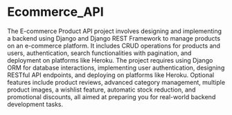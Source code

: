 # Ecommerce_API
The E-commerce Product API project involves designing and implementing a backend using Django and Django REST Framework to manage products on an e-commerce platform. It includes CRUD operations for products and users, authentication, search functionalities with pagination, and deployment on platforms like Heroku.
The project requires using Django ORM for database interactions, implementing user authentication, designing RESTful API endpoints, and deploying on platforms like Heroku. Optional features include product reviews, advanced category management, multiple product images, a wishlist feature, automatic stock reduction, and promotional discounts, all aimed at preparing you for real-world backend development tasks.
